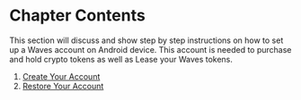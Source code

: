 # Chapter Contents

This section will discuss and show step by step instructions on how to set up a Waves account on Android device. This account is needed to purchase and hold crypto tokens as well as Lease your Waves tokens.

1. [Create Your Account](/mobile-apps/android/account-managment/creating-an-account.md)
2. [Restore Your Account](/mobile-apps/android/account-managment/restore-an-account.md)
